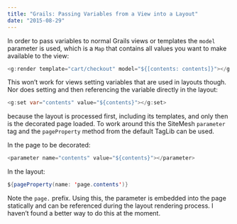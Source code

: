 ```yaml
---
title: "Grails: Passing Variables from a View into a Layout"
date: "2015-08-29"
---
```


In order to pass variables to normal Grails views or templates the `model` parameter is used, which is a `Map` that contains all values you want to make available to the view:

```java
<g:render template="cart/checkout" model="${[contents: contents]}"></g:render>
```

This won’t work for views setting variables that are used in layouts though. Nor does setting and then referencing the variable directly in the layout:

```java
<g:set var="contents" value="${contents}"></g:set>
```

because the layout is processed first, including its templates, and only then is the decorated page loaded. To work around this the SiteMesh `parameter` tag and the `pageProperty` method from the default TagLib can be used.

In the page to be decorated:

```java
<parameter name="contents" value="${contents}"></parameter>
```

In the layout:

```java
${pageProperty(name: 'page.contents')}
```

Note the `page.` prefix. Using this, the parameter is embedded into the page statically and can be referenced during the layout rendering process. I haven’t found a better way to do this at the moment.